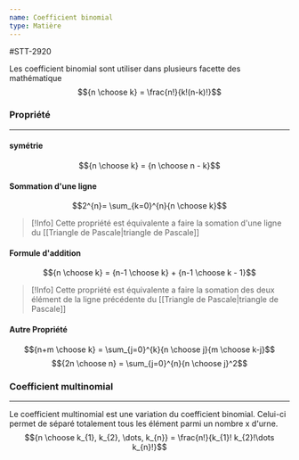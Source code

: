 ```yaml
---
name: Coefficient binomial
type: Matière
---
```

#STT-2920

Les coefficient binomial sont utiliser dans plusieurs facette des mathématique
$${n \choose k} = \frac{n!}{k!(n-k)!}$$

### Propriété
---
#### symétrie
$${n \choose k} = {n \choose n - k}$$

#### Sommation d'une ligne
$$2^{n}= \sum_{k=0}^{n}{n \choose k}$$

>[!Info]
>Cette propriété est équivalente a faire la somation d'une ligne du [[Triangle de Pascale|triangle de Pascale]]

#### Formule d'addition
$${n \choose k} = {n-1 \choose k} + {n-1 \choose k - 1}$$

>[!Info]
>Cette propriété est équivalente a faire la somation des deux élément de la ligne précédente du [[Triangle de Pascale|triangle de Pascale]]

#### Autre Propriété
$${n+m \choose k} = \sum_{j=0}^{k}{n \choose j}{m \choose k-j}$$
$${2n \choose n} = \sum_{j=0}^{n}{n \choose j}^2$$

### Coefficient multinomial
---
Le coefficient multinomial est une variation du coefficient binomial. Celui-ci permet de séparé totalement tous les élément parmi un nombre x d'urne.
$${n \choose k_{1}, k_{2}, \dots, k_{n}} = \frac{n!}{k_{1}! k_{2}!\dots k_{n}!}$$